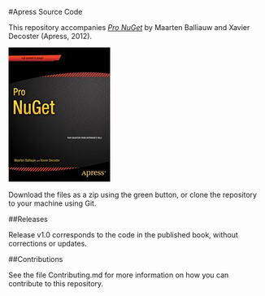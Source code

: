 #Apress Source Code

This repository accompanies [*Pro NuGet*](http://www.apress.com/9781430241911) by Maarten Balliauw and Xavier Decoster (Apress, 2012).

![Cover image](9781430241911.jpg)

Download the files as a zip using the green button, or clone the repository to your machine using Git.

##Releases

Release v1.0 corresponds to the code in the published book, without corrections or updates.

##Contributions

See the file Contributing.md for more information on how you can contribute to this repository.
